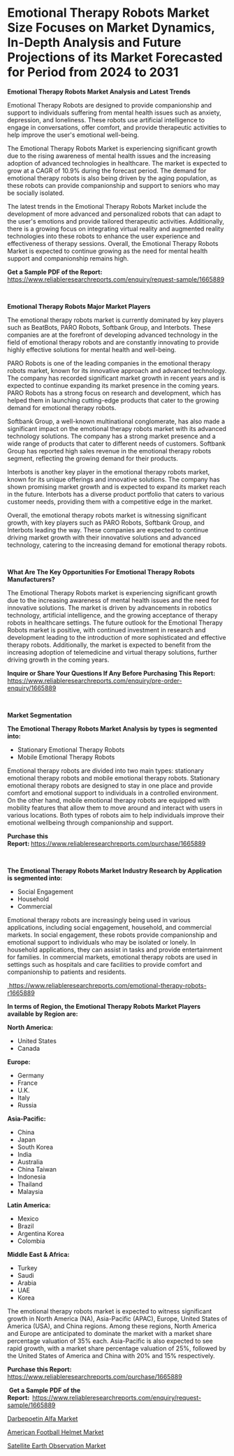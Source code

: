<p><h1>Emotional Therapy Robots Market Size Focuses on Market Dynamics, In-Depth Analysis and Future Projections of its Market Forecasted for Period from 2024 to 2031</h1></p><p><strong>Emotional Therapy Robots Market Analysis and Latest Trends</strong></p>
<p><p>Emotional Therapy Robots are designed to provide companionship and support to individuals suffering from mental health issues such as anxiety, depression, and loneliness. These robots use artificial intelligence to engage in conversations, offer comfort, and provide therapeutic activities to help improve the user's emotional well-being.</p><p>The Emotional Therapy Robots Market is experiencing significant growth due to the rising awareness of mental health issues and the increasing adoption of advanced technologies in healthcare. The market is expected to grow at a CAGR of 10.9% during the forecast period. The demand for emotional therapy robots is also being driven by the aging population, as these robots can provide companionship and support to seniors who may be socially isolated.</p><p>The latest trends in the Emotional Therapy Robots Market include the development of more advanced and personalized robots that can adapt to the user's emotions and provide tailored therapeutic activities. Additionally, there is a growing focus on integrating virtual reality and augmented reality technologies into these robots to enhance the user experience and effectiveness of therapy sessions. Overall, the Emotional Therapy Robots Market is expected to continue growing as the need for mental health support and companionship remains high.</p></p>
<p><strong>Get a Sample PDF of the Report:&nbsp;</strong> <a href="https://www.reliableresearchreports.com/enquiry/request-sample/1665889">https://www.reliableresearchreports.com/enquiry/request-sample/1665889</a></p>
<p>&nbsp;</p>
<p><strong>Emotional Therapy Robots Major Market Players</strong></p>
<p><p>The emotional therapy robots market is currently dominated by key players such as BeatBots, PARO Robots, Softbank Group, and Interbots. These companies are at the forefront of developing advanced technology in the field of emotional therapy robots and are constantly innovating to provide highly effective solutions for mental health and well-being.</p><p>PARO Robots is one of the leading companies in the emotional therapy robots market, known for its innovative approach and advanced technology. The company has recorded significant market growth in recent years and is expected to continue expanding its market presence in the coming years. PARO Robots has a strong focus on research and development, which has helped them in launching cutting-edge products that cater to the growing demand for emotional therapy robots.</p><p>Softbank Group, a well-known multinational conglomerate, has also made a significant impact on the emotional therapy robots market with its advanced technology solutions. The company has a strong market presence and a wide range of products that cater to different needs of customers. Softbank Group has reported high sales revenue in the emotional therapy robots segment, reflecting the growing demand for their products.</p><p>Interbots is another key player in the emotional therapy robots market, known for its unique offerings and innovative solutions. The company has shown promising market growth and is expected to expand its market reach in the future. Interbots has a diverse product portfolio that caters to various customer needs, providing them with a competitive edge in the market.</p><p>Overall, the emotional therapy robots market is witnessing significant growth, with key players such as PARO Robots, Softbank Group, and Interbots leading the way. These companies are expected to continue driving market growth with their innovative solutions and advanced technology, catering to the increasing demand for emotional therapy robots.</p></p>
<p>&nbsp;</p>
<p><strong>What Are The Key Opportunities For Emotional Therapy Robots Manufacturers?</strong></p>
<p><p>The Emotional Therapy Robots market is experiencing significant growth due to the increasing awareness of mental health issues and the need for innovative solutions. The market is driven by advancements in robotics technology, artificial intelligence, and the growing acceptance of therapy robots in healthcare settings. The future outlook for the Emotional Therapy Robots market is positive, with continued investment in research and development leading to the introduction of more sophisticated and effective therapy robots. Additionally, the market is expected to benefit from the increasing adoption of telemedicine and virtual therapy solutions, further driving growth in the coming years.</p></p>
<p><strong>Inquire or Share Your Questions If Any Before Purchasing This Report:</strong> <a href="https://www.reliableresearchreports.com/enquiry/pre-order-enquiry/1665889">https://www.reliableresearchreports.com/enquiry/pre-order-enquiry/1665889</a></p>
<p>&nbsp;</p>
<p><strong>Market Segmentation</strong></p>
<p><strong>The Emotional Therapy Robots Market Analysis by types is segmented into:</strong></p>
<p><ul><li>Stationary Emotional Therapy Robots</li><li>Mobile Emotional Therapy Robots</li></ul></p>
<p><p>Emotional therapy robots are divided into two main types: stationary emotional therapy robots and mobile emotional therapy robots. Stationary emotional therapy robots are designed to stay in one place and provide comfort and emotional support to individuals in a controlled environment. On the other hand, mobile emotional therapy robots are equipped with mobility features that allow them to move around and interact with users in various locations. Both types of robots aim to help individuals improve their emotional wellbeing through companionship and support.</p></p>
<p><strong>Purchase this Report:&nbsp;</strong><a href="https://www.reliableresearchreports.com/purchase/1665889">https://www.reliableresearchreports.com/purchase/1665889</a></p>
<p>&nbsp;</p>
<p><strong>The Emotional Therapy Robots Market Industry Research by Application is segmented into:</strong></p>
<p><ul><li>Social Engagement</li><li>Household</li><li>Commercial</li></ul></p>
<p><p>Emotional therapy robots are increasingly being used in various applications, including social engagement, household, and commercial markets. In social engagement, these robots provide companionship and emotional support to individuals who may be isolated or lonely. In household applications, they can assist in tasks and provide entertainment for families. In commercial markets, emotional therapy robots are used in settings such as hospitals and care facilities to provide comfort and companionship to patients and residents.</p></p>
<p><a href="https://www.reliableresearchreports.com/emotional-therapy-robots-r1665889">&nbsp;https://www.reliableresearchreports.com/emotional-therapy-robots-r1665889</a></p>
<p><strong>In terms of Region, the Emotional Therapy Robots Market Players available by Region are:</strong></p>
<p>
    <p> <strong> North America: </strong>
        <ul>
            <li>United States</li>
            <li>Canada</li>
        </ul>
        </p> 
    <p> <strong> Europe: </strong>
        <ul>
            <li>Germany</li>
            <li>France</li>
            <li>U.K.</li>
            <li>Italy</li>
            <li>Russia</li>
        </ul>
        </p> 
    <p> <strong> Asia-Pacific: </strong>
        <ul>
            <li>China</li>
            <li>Japan</li>
            <li>South Korea</li>
            <li>India</li>
            <li>Australia</li>
            <li>China Taiwan</li>
            <li>Indonesia</li>
            <li>Thailand</li>
            <li>Malaysia</li>
        </ul>
        </p> 
    <p> <strong> Latin America: </strong>
        <ul>
            <li>Mexico</li>
            <li>Brazil</li>
            <li>Argentina Korea</li>
            <li>Colombia</li>
        </ul>
        </p> 
    <p> <strong> Middle East & Africa: </strong>
        <ul>
            <li>Turkey</li>
            <li>Saudi</li>
            <li>Arabia</li>
            <li>UAE</li>
            <li>Korea</li>
        </ul>
    </p>
    </p>
<p><p>The emotional therapy robots market is expected to witness significant growth in North America (NA), Asia-Pacific (APAC), Europe, United States of America (USA), and China regions. Among these regions, North America and Europe are anticipated to dominate the market with a market share percentage valuation of 35% each. Asia-Pacific is also expected to see rapid growth, with a market share percentage valuation of 25%, followed by the United States of America and China with 20% and 15% respectively.</p></p>
<p><strong>Purchase this Report: </strong><a href="https://www.reliableresearchreports.com/purchase/1665889">https://www.reliableresearchreports.com/purchase/1665889</a></p>
<p>&nbsp;<strong>Get a Sample PDF of the Report:&nbsp;&nbsp;</strong><a href="https://www.reliableresearchreports.com/enquiry/request-sample/1665889">https://www.reliableresearchreports.com/enquiry/request-sample/1665889</a></p>
<p><strong></strong></p>
<p><p><a href="https://www.linkedin.com/pulse/darbepoetin-alfa-market-report-reveals-latest-trends-growth-l6bxf">Darbepoetin Alfa Market</a></p><p><a href="https://www.linkedin.com/pulse/american-football-helmetnbspmarket-focuses-market-share-size-68kdf">American Football Helmet Market</a></p><p><a href="https://medium.com/@williambatz1907/satellite-earth-observation-market-exploring-market-share-market-trends-and-future-growth-499dc2dc5629">Satellite Earth Observation Market</a></p></p>